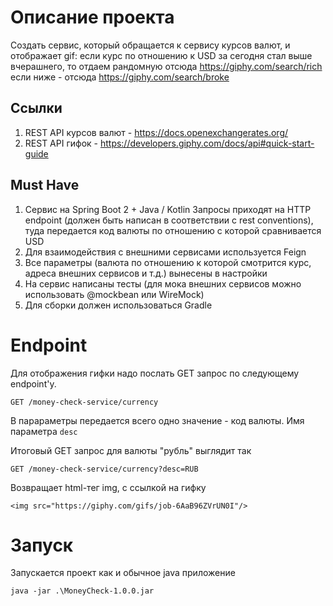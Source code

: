 # Описание проекта
Создать сервис, который обращается к сервису курсов валют, и отображает gif:
если курс по отношению к USD за сегодня стал выше вчерашнего, то отдаем рандомную отсюда https://giphy.com/search/rich
если ниже - отсюда https://giphy.com/search/broke

## Ссылки
1. REST API курсов валют - https://docs.openexchangerates.org/
2. REST API гифок - https://developers.giphy.com/docs/api#quick-start-guide

## Must Have
1. Сервис на Spring Boot 2 + Java / Kotlin
Запросы приходят на HTTP endpoint (должен быть написан в соответствии с rest conventions), 
туда передается код валюты по отношению с которой сравнивается USD
2. Для взаимодействия с внешними сервисами используется Feign
3. Все параметры (валюта по отношению к которой смотрится курс, адреса внешних сервисов и т.д.) вынесены в настройки
4. На сервис написаны тесты (для мока внешних сервисов можно использовать @mockbean или WireMock)
5. Для сборки должен использоваться Gradle

# Endpoint
Для отображения гифки надо послать GET запрос по следующему endpoint'у.

`GET /money-check-service/currency`

В парараметры передается всего одно значение - код валюты. Имя параметра `desc`

Итоговый GET запрос для валюты "рубль" выглядит так

`GET /money-check-service/currency?desc=RUB`

Возвращает html-тег img, с ссылкой на гифку

`<img src="https://giphy.com/gifs/job-6AaB96ZVrUN0I"/>`

# Запуск

Запускается проект как и обычное java приложение

`java -jar .\MoneyCheck-1.0.0.jar`